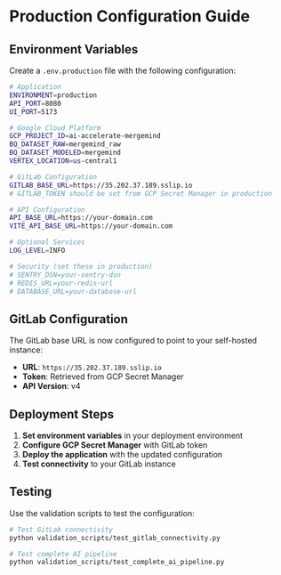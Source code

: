 # Production Configuration Guide

## Environment Variables

Create a `.env.production` file with the following configuration:

```bash
# Application
ENVIRONMENT=production
API_PORT=8080
UI_PORT=5173

# Google Cloud Platform
GCP_PROJECT_ID=ai-accelerate-mergemind
BQ_DATASET_RAW=mergemind_raw
BQ_DATASET_MODELED=mergemind
VERTEX_LOCATION=us-central1

# GitLab Configuration
GITLAB_BASE_URL=https://35.202.37.189.sslip.io
# GITLAB_TOKEN should be set from GCP Secret Manager in production

# API Configuration
API_BASE_URL=https://your-domain.com
VITE_API_BASE_URL=https://your-domain.com

# Optional Services
LOG_LEVEL=INFO

# Security (set these in production)
# SENTRY_DSN=your-sentry-dsn
# REDIS_URL=your-redis-url
# DATABASE_URL=your-database-url
```

## GitLab Configuration

The GitLab base URL is now configured to point to your self-hosted instance:
- **URL**: `https://35.202.37.189.sslip.io`
- **Token**: Retrieved from GCP Secret Manager
- **API Version**: v4

## Deployment Steps

1. **Set environment variables** in your deployment environment
2. **Configure GCP Secret Manager** with GitLab token
3. **Deploy the application** with the updated configuration
4. **Test connectivity** to your GitLab instance

## Testing

Use the validation scripts to test the configuration:

```bash
# Test GitLab connectivity
python validation_scripts/test_gitlab_connectivity.py

# Test complete AI pipeline
python validation_scripts/test_complete_ai_pipeline.py
```
